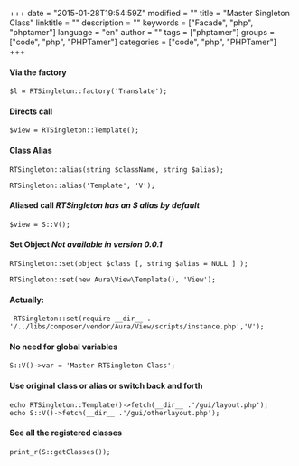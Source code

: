 +++
date = "2015-01-28T19:54:59Z"
modified = ""
title = "Master Singleton Class"
linktitle = ""
description = ""
keywords = ["Facade", "php", "phptamer"]
language = "en"
author = ""
tags = ["phptamer"]
groups = ["code", "php", "PHPTamer"]
categories = ["code", "php", "PHPTamer"]
+++


#### Via the factory
	$l = RTSingleton::factory('Translate');

#### Directs call
	$view = RTSingleton::Template();

#### Class Alias
	RTSingleton::alias(string $className, string $alias);

	RTSingleton::alias('Template', 'V');

#### Aliased call _RTSingleton has an S alias by default_  
	$view = S::V();

#### Set Object  _Not available in version 0.0.1_
	RTSingleton::set(object $class [, string $alias = NULL ] );

    RTSingleton::set(new Aura\View\Template(), 'View');

#### Actually:
     RTSingleton::set(require __dir__ . '/../libs/composer/vendor/Aura/View/scripts/instance.php','V');


#### No need for global variables
	S::V()->var = 'Master RTSingleton Class';


#### Use original class or alias or switch back and forth
	echo RTSingleton::Template()->fetch(__dir__ .'/gui/layout.php');
	echo S::V()->fetch(__dir__ .'/gui/otherlayout.php');

#### See all the registered classes
	print_r(S::getClasses());


